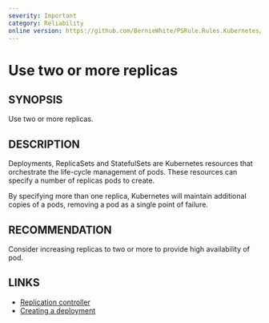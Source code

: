```yaml
---
severity: Important
category: Reliability
online version: https://github.com/BernieWhite/PSRule.Rules.Kubernetes/blob/master/docs/rules/en/Kubernetes.Pod.Replicas.md
---
```


# Use two or more replicas

## SYNOPSIS

Use two or more replicas.

## DESCRIPTION

Deployments, ReplicaSets and StatefulSets are Kubernetes resources that orchestrate the life-cycle management of pods.
These resources can specify a number of replicas pods to create.

By specifying more than one replica, Kubernetes will maintain additional copies of a pods, removing a pod as a single point of failure.

## RECOMMENDATION

Consider increasing replicas to two or more to provide high availability of pod.

## LINKS

- [Replication controller](https://kubernetes.io/docs/concepts/workloads/controllers/replicationcontroller/)
- [Creating a deployment](https://kubernetes.io/docs/concepts/workloads/controllers/deployment/#creating-a-deployment)
